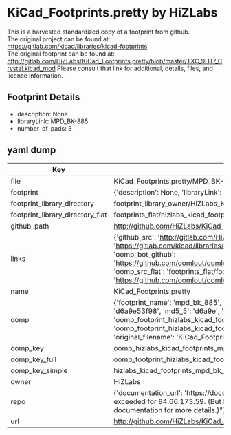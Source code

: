 # KiCad_Footprints.pretty by HiZLabs  
This is a harvested standardized copy of a footprint from github.  
The original project can be found at:  
https://gitlab.com/kicad/libraries/kicad-footprints  
The original footprint can be found at:
http://gitlab.com/HiZLabs/KiCad_Footprints.pretty/blob/master/TXC_9HT7_Crystal.kicad_mod
Please consult that link for additional, details, files, and license information.  
## Footprint Details
* description: None  
* libraryLink: MPD_BK-885  
* number_of_pads: 3  
## yaml dump  
| Key | Value |  
| --- | --- |  
| file | KiCad_Footprints.pretty/MPD_BK-885.kicad_mod |  
| footprint | {'description': None, 'libraryLink': 'MPD_BK-885', 'number_of_pads': 3} |  
| footprint_library_directory | footprint_library_owner/HiZLabs_KiCad_Footprints.pretty |  
| footprint_library_directory_flat | footprints_flat/hizlabs_kicad_footprints_mpd_bk_885/working |  
| github_path | http://github.com/HiZLabs/KiCad_Footprints.pretty/blob/master/MPD_BK-885.kicad_mod |  
| links | {'github_src': 'http://gitlab.com/HiZLabs/KiCad_Footprints.pretty/blob/master/TXC_9HT7_Crystal.kicad_mod', 'github_src_repo': 'https://gitlab.com/kicad/libraries/kicad-footprints', 'oomp_bot': 'footprints/hizlabs_kicad_footprints_mpd_bk_885/working', 'oomp_bot_github': 'https://github.com/oomlout/oomlout_oomp_footprint_bot/tree/main/footprints/hizlabs_kicad_footprints_mpd_bk_885/working', 'oomp_src_flat': 'footprints_flat/footprints_flat/hizlabs_kicad_footprints_mpd_bk_885/working', 'oomp_src_flat_github': 'https://github.com/oomlout/oomlout_oomp_footprint_src/tree/main/footprints_flat/hizlabs_kicad_footprints_mpd_bk_885/working'} |  
| name | KiCad_Footprints.pretty |  
| oomp | {'footprint_name': 'mpd_bk_885', 'library_name': 'kicad_footprints', 'md5': 'd6a9e53f98ef483feae318782edea4e1', 'md5_10': 'd6a9e53f98', 'md5_5': 'd6a9e', 'md5_6': 'd6a9e5', 'oomp_key': 'oomp_hizlabs_kicad_footprints_mpd_bk_885', 'oomp_key_extra': 'oomp_footprint_hizlabs_kicad_footprints_mpd_bk_885', 'oomp_key_full': 'oomp_footprint_hizlabs_kicad_footprints_mpd_bk_885_d6a9e5', 'oomp_key_simple': 'hizlabs_kicad_footprints_mpd_bk_885', 'original_filename': 'KiCad_Footprints.pretty/MPD_BK-885.kicad_mod', 'owner_name': 'hizlabs'} |  
| oomp_key | oomp_hizlabs_kicad_footprints_mpd_bk_885 |  
| oomp_key_full | oomp_footprint_hizlabs_kicad_footprints_mpd_bk_885 |  
| oomp_key_simple | hizlabs_kicad_footprints_mpd_bk_885 |  
| owner | HiZLabs |  
| repo | {'documentation_url': 'https://docs.github.com/rest/overview/resources-in-the-rest-api#rate-limiting', 'message': "API rate limit exceeded for 84.66.173.59. (But here's the good news: Authenticated requests get a higher rate limit. Check out the documentation for more details.)"} |  
| url | http://github.com/HiZLabs/KiCad_Footprints.pretty |  


